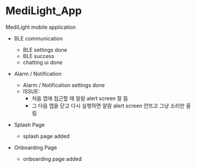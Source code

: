 # MediLight_App
MediLight mobile application

- BLE communication
  - BLE settings done
  - BLE success
  - chatting ui done

- Alarm / Notification
  - Alarm / Notification settings done
  - ISSUE:
    - 처음 앱에 접근할 때 알람 alert screen 잘 뜸
    - 그 다음 앱을 닫고 다시 실행하면 알람 alert screen 안뜨고 그냥 소리만 울림

- Splash Page
  - splash page added

- Onboarding Page
  - onboarding page added